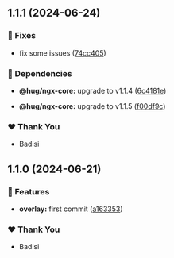 ## 1.1.1 (2024-06-24)


### 🐛 Fixes

- fix some issues ([74cc405](https://github.com/DSI-HUG/ngx-components/commit/74cc405))


### 🌱 Dependencies

- **@hug/ngx-core:** upgrade to v1.1.4 ([6c4181e](https://github.com/DSI-HUG/ngx-components/commit/6c4181e))

- **@hug/ngx-core:** upgrade to v1.1.5 ([f00df9c](https://github.com/DSI-HUG/ngx-components/commit/f00df9c))


### ❤️  Thank You

- Badisi

## 1.1.0 (2024-06-21)


### 🚀 Features

- **overlay:** first commit ([a163353](https://github.com/DSI-HUG/ngx-components/commit/a163353))


### ❤️  Thank You

- Badisi